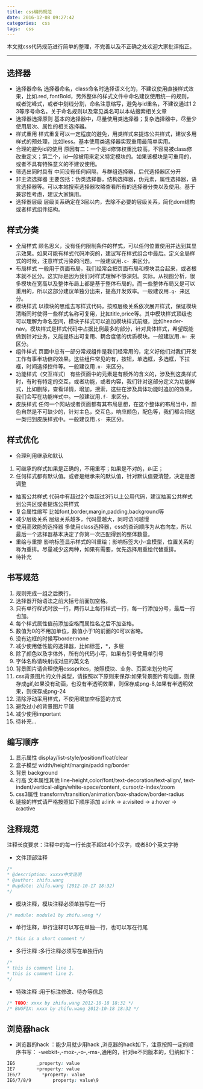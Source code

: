 ```yaml
---
title: css编码规范
date: 2016-12-08 09:27:42
categories:  css
tags:  css
---
```


本文就css代码规范进行简单的整理，不完善以及不正确之处欢迎大家批评指正。

<!--more-->

---

## 选择器
*  选择器命名
选择器命名，class命名时选择语义化的，不建议使用直接样式效果，比如.red,.fontBold，另外整体的样式文件中命名建议使用统一的规则，或者驼峰式，或者中划线分割，命名注意缩写，避免与id重名，不建议通过1 2 3等序号命名。关于命名规则以及常见类名可以本站搜索相关文章
*  选择器选择原则
基本的选择器中，尽量使用类选择器；复杂选择器中，尽量少使用层次、属性的相关选择器。
*  样式重用
样式重复可以一定程度的避免，用类样式来提炼公共样式，建议多用样式的预处理，比如less。基本使用类选择器实现重用最简单实用。
* 合理的避免id的使用
原因有二：一个是id修饰权重比较高，不容易被class修改重定义；第二个，id一般被用来定义特定模块的。如果该模块是可重用的，或者不具有特殊意义的不建议使用。
*  筛选出同时具有
中间没有任何间隔，与群组选择器，后代选择器区分开
* 非主流选择器
主要包括：伪类选择器，结构选择器，伪元素，属性选择器，语言选择器等。可以本站搜索选择器攻略查看所有的选择器分类以及使用。基于兼容性考虑，建议大家慎用。
* 选择器层级
层级关系确定在3层以内，去除不必要的层级关系，简化dom结构或者样式组件结构。

## 样式分类
* 全局样式
顾名思义，没有任何限制条件的样式，可以任何位置使用并达到其显示效果。如果可能有样式代码冲突的，建议写在样式组合中最后。定义全局样式的时候，注意样式污染的问题。一般建议用`.c- `来区分。
* 布局样式
一般用于页面布局，我们经常会把页面布局和模块混合起来，或者根本就不区分。这实际是因为我们对样式理解不够深刻。实际。从视图分析，很多模块在宽高以及整体布局上都是基于整体布局的。而一些整体布局又是可以重用的，所以这部分建议单独分出来，提高开发效率。一般建议用`.g- `来区分。
* 模块样式
以模块的思维去写样式代码，按照层级关系依次展开样式，保证模块清晰同时使得一些样式名称可复用，比如title,price等。其中模块样式顶级也可以理解为命名空间，模块子样式可以追加模块样式前缀，比如header-nav。模块样式是样式代码中占据比例最多的部分，针对具体样式，希望既能做到针对业务，又能提炼出可复用、耦合度低的优质模块。一般建议用`.m- `来区分。
* 组件样式
页面中总有一部分常规组件是我们经常用的，定义好他们对我们开发工作有事半功倍的效果。这些组件常见的有，按钮，单选框，多选框，下拉框，时间选择控件等。一般建议用`.u- `来区分。
* 功能样式（交互样式）
有些页面中的元素是有额外的含义的，涉及到这类样式时，有时有特定的交互，或者功能，或者内容，我们针对这部分定义为功能样式，比如删除，查看详情，增加，搜索，这些在涉及具体功能时追加的效果，我们会写在功能样式中。一般建议用`.f- `来区分。
* 皮肤样式
任何一个网站或者页面都有其布局思想，在这个整体的布局当中，颜色自然是不可缺少的，针对主色，交互色，响应颜色，配色等，我们都会把这一类归到皮肤样式中。一般建议用`.s- `来区分。


## 样式优化

* 合理利用继承和默认
1. 可继承的样式如果是正确的，不用重写；如果是不对的，纠正；
2. 任何样式都有默认值。或者是继承来的默认值，针对默认值要清楚，决定是否调整

* 抽离公共样式
代码中有超过2个类超过3行以上公用代码，建议抽离公共样式到公共区或者提炼公共样式
* 复合属性缩写
比如font,border,margin,padding,background等
* 减少层级关系
层级关系越多，代码量越大，同时访问越慢
* 使用高效能的选择器
多使用class选择器，css的查询顺序为从右向左，所以最后一个选择器基本决定了你第一次匹配得到的整体数量。
* 重绘与重排
影响标签显示样式的叫重绘；影响标签大小-盒模型，位置关系的称为重排。尽量减少这两种，如果有需要，优先选择用重绘代替重排。
* 待补充

## 书写规范
1. 规则完成一组之后换行，
2. 选择器开始语法之前大括号前面加空格。
3. 只有单行样式时放一行，两行以上每行样式一行，每一行添加分号，最后一行也加。
4. 每个样式属性值前添加空格而属性名之后不加空格。
5. 数值为0的不用加单位，数值小于1的前面的0可以省略。
6.  没有边框的时候写border:none
7.  减少使用低性能的选择器，比如标签，*，多层
8.  除了颜色以及字体外，所有的代码小写，如果有引号使用单引号
9.  字体名称请映射成对应的英文名
10. 背景图片请合理使用csssprites，按照模块、业务、页面来划分均可
11.  css背景图片的文件类型，请按照以下原则来保存:如果背景图片有动画，则保存成gif,如果没有动画，也没有半透明效果，则保存成png-8,如果有半透明效果，则保存成png-24
12.  清除浮动采用样式，不使用增加空标签的方式
13.  避免过小的背景图片平铺
14.  减少使用important
15. 待补充...

## 编写顺序

1.  显示属性 
display/list-style/position/float/clear
2.  盒子模型
width/height/margin/padding/border
3.  背景 
background
4.  行高 文本属性其他
line-height,color/font/text-decoration/text-align/,
text-indent/vertical-align/white-space/content,
cursor/z-index/zoom
5.  css3属性 
transform/transition/animation/box-shadow/border-radius
6.  链接的样式请严格按照如下顺序添加
a:link -> a:visited -> a:hover -> a:active

## 注释规范
注释长度要求：注释中的每一行长度不超过40个汉字，或者80个英文字符
* 文件顶部注释
```  css
/*
* @description: xxxxx中文说明
* @author: zhifu.wang
* @update: zhifu.wang (2012-10-17 18:32)
*/
```
* 模块注释，模块注释必须单独写在一行
```  css
/* module: module1 by zhifu.wang */
```
* 单行注释，单行注释可以写在单独一行，也可以写在行尾
```  css
/* this is a short comment */
```
* 多行注释 :多行注释必须写在单独行内
```  css
/*
* this is comment line 1.
* this is comment line 2.
*/
```

* 特殊注释 :用于标注修改、待办等信息
```  css
/* TODO: xxxx by zhifu.wang 2012-10-18 18:32 */
/* BUGFIX: xxxx by zhifu.wang 2012-10-18 18:32 */
```

## 浏览器hack
* 浏览器的hack ：能少用就少用hack ,浏览器的hack如下，注意按照一定的顺序书写：
-webkit-,-moz-,-o-,-ms-,通用的，针对ie不同版本的，归纳如下：
```  css
IE6        _property: value
IE7        +property: value
IE6/7        *property: value
IE6/7/8/9        property: value\9
```






